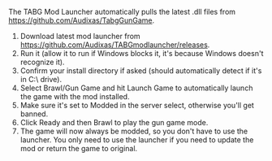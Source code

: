 The TABG Mod Launcher automatically pulls the latest .dll files from https://github.com/Audixas/TabgGunGame.

1. Download latest mod launcher from https://github.com/Audixas/TABGmodlauncher/releases.
2. Run it (allow it to run if Windows blocks it, it's because Windows doesn't recognize it).
3. Confirm your install directory if asked (should automatically detect if it's in C:\ drive).
4. Select Brawl/Gun Game and hit Launch Game to automatically launch the game with the mod installed.
5. Make sure it's set to Modded in the server select, otherwise you'll get banned.
6. Click Ready and then Brawl to play the gun game mode.
7. The game will now always be modded, so you don't have to use the launcher. You only need to use the launcher if you need to update the mod or return the game to original.
